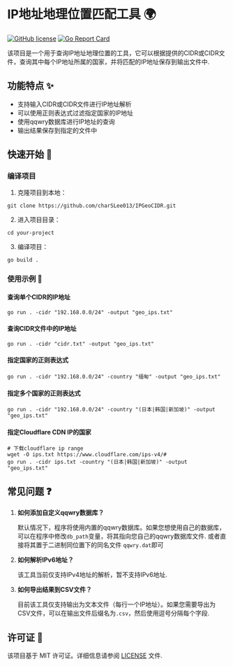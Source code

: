 # IP地址地理位置匹配工具 🌍

[![GitHub license](https://img.shields.io/badge/license-MIT-blue.svg)](https://github.com/charSLee013/IPGeoCIDR/blob/main/LICENSE)
[![Go Report Card](https://goreportcard.com//badge/github.com/charSLee013/IPGeoCIDR)](https://goreportcard.com/report/github.com/charSLee013/IPGeoCIDR)

该项目是一个用于查询IP地址地理位置的工具，它可以根据提供的CIDR或CIDR文件，查询其中每个IP地址所属的国家，并将匹配的IP地址保存到输出文件中.

## 功能特点 ✨

- 支持输入CIDR或CIDR文件进行IP地址解析
- 可以使用正则表达式过滤指定国家的IP地址
- 使用qqwry数据库进行IP地址的查询
- 输出结果保存到指定的文件中

## 快速开始 🚀

### 编译项目

1. 克隆项目到本地：
```
git clone https://github.com/charSLee013/IPGeoCIDR.git
```

2. 进入项目目录：
```
cd your-project
```

3. 编译项目：
```
go build .
```

### 使用示例 📝

#### 查询单个CIDR的IP地址

```
go run . -cidr "192.168.0.0/24" -output "geo_ips.txt"
```

#### 查询CIDR文件中的IP地址

```
go run . -cidr "cidr.txt" -output "geo_ips.txt"
```

#### 指定国家的正则表达式

```
go run . -cidr "192.168.0.0/24" -country "缅甸" -output "geo_ips.txt"
```

#### 指定多个国家的正则表达式

```
go run . -cidr "192.168.0.0/24" -country "(日本|韩国|新加坡)" -output "geo_ips.txt"
```

#### 指定Cloudflare CDN IP的国家
```shell
# 下载cloudflare ip range
wget -O ips.txt https://www.cloudflare.com/ips-v4/#
go run . -cidr ips.txt -country "(日本|韩国|新加坡)" -output "geo_ips.txt"
```

## 常见问题 ❓

1. **如何添加自定义qqwry数据库？**

   默认情况下，程序将使用内置的qqwry数据库。如果您想使用自己的数据库，可以在程序中修改`db_path`变量，将其指向您自己的qqwry数据库文件.
   或者直接将其置于二进制同位置下的同名文件 `qqwry.dat`即可

2. **如何解析IPv6地址？**

   该工具当前仅支持IPv4地址的解析，暂不支持IPv6地址.

3. **如何导出结果到CSV文件？**

   目前该工具仅支持输出为文本文件（每行一个IP地址）。如果您需要导出为CSV文件，可以在输出文件后缀名为`.csv`，然后使用逗号分隔每个字段.

## 许可证 📄

该项目基于 MIT 许可证。详细信息请参阅 [LICENSE](https://github.com/charSLee013/IPGeoCIDR/blob/main/LICENSE) 文件.
